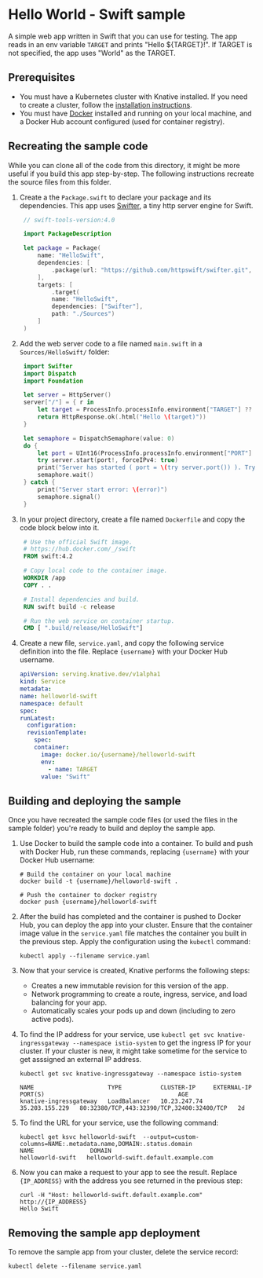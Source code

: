 # Hello World - Swift sample

A simple web app written in Swift that you can use for testing. The app reads in
an env variable `TARGET` and prints "Hello \${TARGET}!". If TARGET is not
specified, the app uses "World" as the TARGET.

## Prerequisites

- You must have a Kubernetes cluster with Knative installed. If you need to
  create a cluster, follow the
  [installation instructions](../../../../docs/install/).
- You must have [Docker](https://www.docker.com) installed and running on your
  local machine, and a Docker Hub account configured (used for container
  registry).

## Recreating the sample code

While you can clone all of the code from this directory, it might be more useful
if you build this app step-by-step. The following instructions recreate the
source files from this folder.

1. Create a the `Package.swift` to declare your package and its dependencies.
   This app uses [Swifter](https://github.com/httpswift/swifter), a tiny http
   server engine for Swift.

   ```swift
    // swift-tools-version:4.0

    import PackageDescription

    let package = Package(
        name: "HelloSwift",
        dependencies: [
            .package(url: "https://github.com/httpswift/swifter.git", .upToNextMajor(from: "1.4.5"))
        ],
        targets: [
            .target(
            name: "HelloSwift",
            dependencies: ["Swifter"],
            path: "./Sources")
        ]
    )
   ```

1. Add the web server code to a file named `main.swift` in a
   `Sources/HelloSwift/` folder:

   ```swift
    import Swifter
    import Dispatch
    import Foundation

    let server = HttpServer()
    server["/"] = { r in
        let target = ProcessInfo.processInfo.environment["TARGET"] ?? "World"
        return HttpResponse.ok(.html("Hello \(target)"))
    }

    let semaphore = DispatchSemaphore(value: 0)
    do {
        let port = UInt16(ProcessInfo.processInfo.environment["PORT"] ?? "8080")
        try server.start(port!, forceIPv4: true)
        print("Server has started ( port = \(try server.port()) ). Try to connect now...")
        semaphore.wait()
    } catch {
        print("Server start error: \(error)")
        semaphore.signal()
    }
   ```

1. In your project directory, create a file named `Dockerfile` and copy the code
   block below into it.

   ```Dockerfile
    # Use the official Swift image.
    # https://hub.docker.com/_/swift
    FROM swift:4.2

    # Copy local code to the container image.
    WORKDIR /app
    COPY . .

    # Install dependencies and build.
    RUN swift build -c release

    # Run the web service on container startup.
    CMD [ ".build/release/HelloSwift"]
   ```

1. Create a new file, `service.yaml`, and copy the following service definition
   into the file. Replace `{username}` with your Docker Hub username.

   ```yaml
   apiVersion: serving.knative.dev/v1alpha1
   kind: Service
   metadata:
   name: helloworld-swift
   namespace: default
   spec:
   runLatest:
     configuration:
     revisionTemplate:
       spec:
       container:
         image: docker.io/{username}/helloworld-swift
         env:
           - name: TARGET
         value: "Swift"
   ```

## Building and deploying the sample

Once you have recreated the sample code files (or used the files in the sample
folder) you're ready to build and deploy the sample app.

1. Use Docker to build the sample code into a container. To build and push with
   Docker Hub, run these commands, replacing `{username}` with your Docker Hub
   username:

   ```shell
   # Build the container on your local machine
   docker build -t {username}/helloworld-swift .

   # Push the container to docker registry
   docker push {username}/helloworld-swift
   ```

1. After the build has completed and the container is pushed to Docker Hub, you
   can deploy the app into your cluster. Ensure that the container image value
   in the `service.yaml` file matches the container you built in the previous
   step. Apply the configuration using the `kubectl` command:

   ```shell
   kubectl apply --filename service.yaml
   ```

1. Now that your service is created, Knative performs the following steps:

   - Creates a new immutable revision for this version of the app.
   - Network programming to create a route, ingress, service, and load balancing
     for your app.
   - Automatically scales your pods up and down (including to zero active pods).

1. To find the IP address for your service, use
   `kubectl get svc knative-ingressgateway --namespace istio-system` to get the
   ingress IP for your cluster. If your cluster is new, it might take sometime
   for the service to get asssigned an external IP address.

   ```shell
   kubectl get svc knative-ingressgateway --namespace istio-system

   NAME                     TYPE           CLUSTER-IP     EXTERNAL-IP      PORT(S)                                      AGE
   knative-ingressgateway   LoadBalancer   10.23.247.74   35.203.155.229   80:32380/TCP,443:32390/TCP,32400:32400/TCP   2d

   ```

1. To find the URL for your service, use the following command:

   ```
   kubectl get ksvc helloworld-swift  --output=custom-columns=NAME:.metadata.name,DOMAIN:.status.domain
   NAME                DOMAIN
   helloworld-swift   helloworld-swift.default.example.com
   ```

1. Now you can make a request to your app to see the result. Replace
   `{IP_ADDRESS}` with the address you see returned in the previous step:

   ```shell
   curl -H "Host: helloworld-swift.default.example.com" http://{IP_ADDRESS}
   Hello Swift
   ```

## Removing the sample app deployment

To remove the sample app from your cluster, delete the service record:

```shell
kubectl delete --filename service.yaml
```
